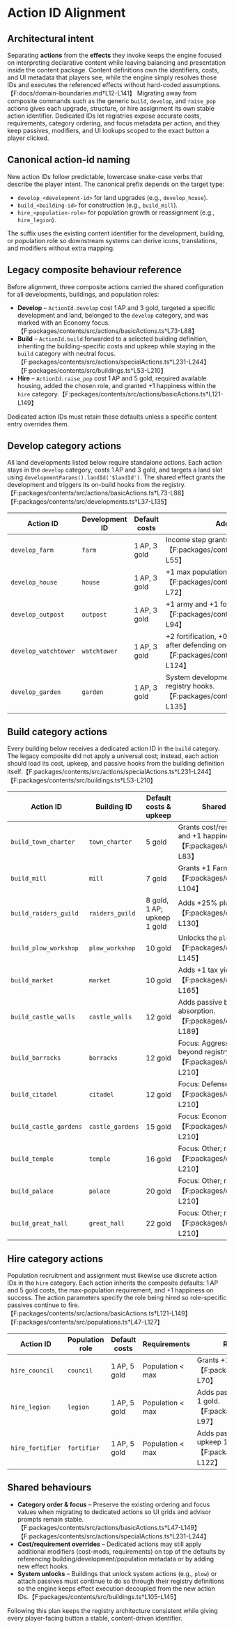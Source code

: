 # Action ID Alignment

## Architectural intent

Separating **actions** from the **effects** they invoke keeps the engine focused on
interpreting declarative content while leaving balancing and presentation inside the
content package. Content definitions own the identifiers, costs, and UI metadata
that players see, while the engine simply resolves those IDs and executes the
referenced effects without hard-coded assumptions.【F:docs/domain-boundaries.md†L12-L141】
Migrating away from composite commands such as the generic `build`, `develop`,
and `raise_pop` actions gives each upgrade, structure, or hire assignment its own
stable action identifier. Dedicated IDs let registries expose accurate costs,
requirements, category ordering, and focus metadata per action, and they keep
passives, modifiers, and UI lookups scoped to the exact button a player clicked.

## Canonical action-id naming

New action IDs follow predictable, lowercase snake-case verbs that describe the
player intent. The canonical prefix depends on the target type:

- `develop_<development-id>` for land upgrades (e.g., `develop_house`).
- `build_<building-id>` for construction (e.g., `build_mill`).
- `hire_<population-role>` for population growth or reassignment (e.g., `hire_legion`).

The suffix uses the existing content identifier for the development, building, or
population role so downstream systems can derive icons, translations, and
modifiers without extra mapping.

## Legacy composite behaviour reference

Before alignment, three composite actions carried the shared configuration for
all developments, buildings, and population roles:

- **Develop** – `ActionId.develop` cost 1 AP and 3 gold, targeted a specific
  development and land, belonged to the `develop` category, and was marked with an
  Economy focus.【F:packages/contents/src/actions/basicActions.ts†L73-L88】
- **Build** – `ActionId.build` forwarded to a selected building definition,
  inheriting the building-specific costs and upkeep while staying in the `build`
  category with neutral focus.【F:packages/contents/src/actions/specialActions.ts†L231-L244】【F:packages/contents/src/buildings.ts†L53-L210】
- **Hire** – `ActionId.raise_pop` cost 1 AP and 5 gold, required available housing,
  added the chosen role, and granted +1 happiness within the `hire` category.【F:packages/contents/src/actions/basicActions.ts†L121-L149】

Dedicated action IDs must retain these defaults unless a specific content entry
overrides them.

## Develop category actions

All land developments listed below require standalone actions. Each action stays
in the `develop` category, costs 1 AP and 3 gold, and targets a land slot using
`developmentParams().landId('$landId')`. The shared effect grants the development
and triggers its on-build hooks from the registry.【F:packages/contents/src/actions/basicActions.ts†L73-L88】【F:packages/contents/src/developments.ts†L37-L135】

| Action ID            | Development ID | Default costs | Additional behaviour                                                                                                        |
| -------------------- | -------------- | ------------- | --------------------------------------------------------------------------------------------------------------------------- |
| `develop_farm`       | `farm`         | 1 AP, 3 gold  | Income step grants 2 gold when evaluated.【F:packages/contents/src/developments.ts†L37-L55】                                |
| `develop_house`      | `house`        | 1 AP, 3 gold  | +1 max population on build.【F:packages/contents/src/developments.ts†L58-L72】                                              |
| `develop_outpost`    | `outpost`      | 1 AP, 3 gold  | +1 army and +1 fortification strength on build.【F:packages/contents/src/developments.ts†L75-L94】                          |
| `develop_watchtower` | `watchtower`   | 1 AP, 3 gold  | +2 fortification, +0.5 absorption; removes itself after defending once.【F:packages/contents/src/developments.ts†L96-L124】 |
| `develop_garden`     | `garden`       | 1 AP, 3 gold  | System development; behaviour defined solely by registry hooks.【F:packages/contents/src/developments.ts†L126-L135】        |

## Build category actions

Every building below receives a dedicated action ID in the `build` category. The
legacy composite did not apply a universal cost; instead, each action should load
its cost, upkeep, and passive hooks from the building definition itself.【F:packages/contents/src/actions/specialActions.ts†L231-L244】【F:packages/contents/src/buildings.ts†L53-L210】

| Action ID              | Building ID      | Default costs & upkeep      | Shared behaviour expectations                                                                                               |
| ---------------------- | ---------------- | --------------------------- | --------------------------------------------------------------------------------------------------------------------------- |
| `build_town_charter`   | `town_charter`   | 5 gold                      | Grants cost/result modifiers that boost `expand` and +1 happiness on build.【F:packages/contents/src/buildings.ts†L53-L83】 |
| `build_mill`           | `mill`           | 7 gold                      | Grants +1 Farm income via result modifier.【F:packages/contents/src/buildings.ts†L85-L104】                                 |
| `build_raiders_guild`  | `raiders_guild`  | 8 gold, 1 AP; upkeep 1 gold | Adds +25% plunder transfer modifier.【F:packages/contents/src/buildings.ts†L105-L130】                                      |
| `build_plow_workshop`  | `plow_workshop`  | 10 gold                     | Unlocks the `plow` system action on build.【F:packages/contents/src/buildings.ts†L131-L145】                                |
| `build_market`         | `market`         | 10 gold                     | Adds +1 tax yield via result modifier.【F:packages/contents/src/buildings.ts†L146-L165】                                    |
| `build_castle_walls`   | `castle_walls`   | 12 gold                     | Adds passive boosting fortification and absorption.【F:packages/contents/src/buildings.ts†L166-L189】                       |
| `build_barracks`       | `barracks`       | 12 gold                     | Focus: Aggressive; no additional hooks beyond registry definition.【F:packages/contents/src/buildings.ts†L191-L210】        |
| `build_citadel`        | `citadel`        | 12 gold                     | Focus: Defense; uses registry defaults.【F:packages/contents/src/buildings.ts†L191-L210】                                   |
| `build_castle_gardens` | `castle_gardens` | 15 gold                     | Focus: Economy; relies on registry defaults.【F:packages/contents/src/buildings.ts†L191-L210】                              |
| `build_temple`         | `temple`         | 16 gold                     | Focus: Other; registry-defined behaviour only.【F:packages/contents/src/buildings.ts†L191-L210】                            |
| `build_palace`         | `palace`         | 20 gold                     | Focus: Other; registry-defined behaviour only.【F:packages/contents/src/buildings.ts†L191-L210】                            |
| `build_great_hall`     | `great_hall`     | 22 gold                     | Focus: Other; registry-defined behaviour only.【F:packages/contents/src/buildings.ts†L191-L210】                            |

## Hire category actions

Population recruitment and assignment must likewise use discrete action IDs in
the `hire` category. Each action inherits the composite defaults: 1 AP and 5 gold
costs, the max-population requirement, and +1 happiness on success. The action
parameters specify the role being hired so role-specific passives continue to fire.【F:packages/contents/src/actions/basicActions.ts†L121-L149】【F:packages/contents/src/populations.ts†L47-L127】

| Action ID        | Population role | Default costs | Requirements     | Role behaviour carried forward                                                                                   |
| ---------------- | --------------- | ------------- | ---------------- | ---------------------------------------------------------------------------------------------------------------- |
| `hire_council`   | `council`       | 1 AP, 5 gold  | Population < max | Grants +1 AP each gain AP step; upkeep 2 gold.【F:packages/contents/src/populations.ts†L50-L70】                 |
| `hire_legion`    | `legion`        | 1 AP, 5 gold  | Population < max | Adds passive for +1 army strength and upkeep 1 gold.【F:packages/contents/src/populations.ts†L74-L97】           |
| `hire_fortifier` | `fortifier`     | 1 AP, 5 gold  | Population < max | Adds passive for +1 fortification strength and upkeep 1 gold.【F:packages/contents/src/populations.ts†L99-L122】 |

## Shared behaviours

- **Category order & focus** – Preserve the existing ordering and focus values
  when migrating to dedicated actions so UI grids and advisor prompts remain
  stable.【F:packages/contents/src/actions/basicActions.ts†L47-L149】【F:packages/contents/src/actions/specialActions.ts†L231-L244】
- **Cost/requirement overrides** – Dedicated actions may still apply additional
  modifiers (cost-mods, requirements) on top of the defaults by referencing
  building/development/population metadata or by adding new effect hooks.
- **System unlocks** – Buildings that unlock system actions (e.g., `plow`) or
  attach passives must continue to do so through their registry definitions so the
  engine keeps effect execution decoupled from the new action IDs.【F:packages/contents/src/buildings.ts†L105-L145】

Following this plan keeps the registry architecture consistent while giving every
player-facing button a stable, content-driven identifier.
